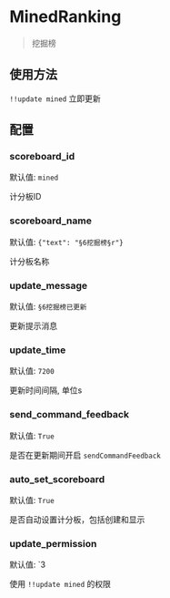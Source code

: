 # MinedRanking

> 挖掘榜

## 使用方法

`!!update mined` 立即更新

## 配置

### scoreboard_id

默认值: `mined`

计分板ID

### scoreboard_name

默认值: `{"text": "§6挖掘榜§r"}`

计分板名称

### update_message

默认值: `§6挖掘榜已更新`

更新提示消息

### update_time

默认值: `7200`

更新时间间隔, 单位s

### send_command_feedback

默认值: `True`

是否在更新期间开启 `sendCommandFeedback`

### auto_set_scoreboard

默认值: `True`

是否自动设置计分板，包括创建和显示

### update_permission

默认值: `3

使用 `!!update mined` 的权限
